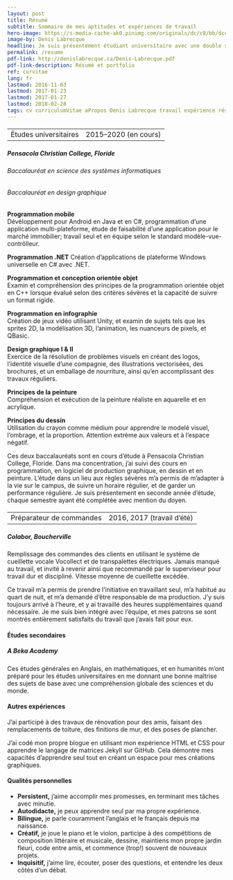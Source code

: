 ```yaml
---
layout: post
title: Résumé
subtitle: Sommaire de mes aptitudes et expériences de travail
hero-image: https://s-media-cache-ak0.pinimg.com/originals/dc/c8/bb/dcc8bbdd1b01ad29cfb098394e36d901.jpg
image-by: Denis Labrecque
headline: Je suis présentement étudiant universitaire avec une double spécialisation en systèmes informatiques et en design graphique.
permalink: /resume
pdf-link: http://denislabrecque.ca/Denis-Labrecque.pdf
pdf-link-description: Résumé et portfolio
ref: curvitae
lang: fr
lastmod: 2016-11-03
lastmod: 2017-01-23
lastmod: 2017-01-27
lastmod: 2018-02-28
tags: cv curriculumVitae aPropos Denis Labrecque travail expérience résumé biographie université étudiant systèmesInformatiques designGraphique
---
```

<div class="resume-wrapper">
  
<h4><table><tr><td>Études universitaires</td><td>2015&ndash;2020 (en cours)</td></tr></table></h4>
<h5 class="workplace">Pensacola Christian College, Floride</h5>
<h6>Baccalauréat en science des systèmes informatiques</h6>
<h6>Baccalauréat en design graphique</h6>
<p class="note"><strong>Programmation mobile</strong><br />Dévéloppement pour Android en Java et en C#, programmation d’une application multi-plateforme, étude de faisabilité d’une application pour le marché immobilier; travail seul et en équipe selon le standard modèle-vue-contrôlleur.
  <p class="note"><strong>Programmation .NET</strong> Création d’applications de plateforme Windows universelle en C# avec .NET.</p>
  <p class="note"><strong>Programmation et conception orientée objet</strong><br />Examin et compréhension des principes de la programmation orientée objet en C++ lorsque évalué selon des critères sévères et la capacité de suivre un format rigide.</p>
<p class="note"><strong>Programmation en infographie</strong><br />Création de jeux vidéo utilisant Unity, et examin de sujets tels que les sprites 2D, la modélisation 3D, l’animation, les nuanceurs de pixels, et QBasic.</p>
<p class="note"><strong>Design graphique I & II</strong><br />Exercice de la résolution de problèmes visuels en créant des logos, l’identité visuelle d’une compagnie, des illustrations vectorisées, des brochures, et un emballage de nourriture, ainsi qu’en accomplissant des travaux réguliers.</p>
<p class="note"><strong>Principes de la peinture</strong><br />Compréhension et exécution de la peinture réaliste en aquarelle et en acrylique.</p>
<p class="note"><strong>Principes du dessin</strong><br />Utilisation du crayon comme médium pour apprendre le modelé visuel, l’ombrage, et la proportion. Attention extrème aux valeurs et à l’espace négatif.</p>
<p>Ces deux baccalauréats sont en cours d’étude à Pensacola Christian College, Floride. Dans ma concentration, j’ai suivi des cours en programmation, en logiciel de production graphique, en dessin et en peinture. L’étude dans un lieu aux règles sévères m’a permis de m’adapter à la vie sur le campus, de suivre un horaire régulier, et de garder un performance régulière. Je suis présentement en seconde année d’étude, chaque semestre ayant été complétée avec mention du doyen.</p>

<h4><table><tr><td>Préparateur de commandes</td><td>2016, 2017 (travail d’été)</td></tr></table></h4>
<h5 class="workplace">Colabor, Boucherville</h5>
<p>Remplissage des commandes des clients en utilisant le système de cueillette vocale Vocollect et de transpalettes électriques. Jamais manqué au travail, et invité à revenir ainsi que recommandé par le superviseur pour travail dur et discipliné. Vitesse moyenne de cueillette excédée.</p>
<p>Ce travail m’a permis de prendre l’initiative en travaillant seul, m’a habitué au quart de nuit, et m’a demandé d’être responsable de ma production. J’y suis toujours arrivé à l’heure, et y ai travaillé des heures supplémentaires quand nécessaire. Je me suis bien intégré avec l’équipe, et mes patrons se sont montrés entièrement satisfaits du travail que j’avais fait pour eux.</p>
  
  <h4>Études secondaires</h4>
  <h5 class="workplace">A Beka Academy</h5>
  <p>Ces études générales en Anglais, en mathématiques, et en humanités m’ont préparé pour les études universitaires en me donnant une bonne maîtrise des sujets de base avec une compréhension globale des sciences et du monde.</p>

<h4>Autres expériences</h4>
<p>J’ai participé à des travaux de rénovation pour des amis, faisant des remplacements de toiture, des finitions de mur, et des poses de plancher.</p>
<p>J’ai codé mon propre blogue en utilisant mon expérience HTML et CSS pour apprendre le langage de matrices Jekyll sur GitHub. Cela démontre mes capacités d’apprendre seul tout en créant un espace pour mes créations graphiques.</p>

<h4>Qualités personnelles</h4>
<ul>
<li><strong>Persistent,</strong> j’aime accomplir mes promesses, en terminant mes tâches avec minutie.</li>
<li><strong>Autodidacte,</strong> je peux apprendre seul par ma propre expérience.</li>
<li><strong>Bilingue,</strong> je parle couramment l’anglais et le français depuis ma naissance.</li>
<li><strong>Créatif,</strong> je joue le piano et le violon, participe à des compétitions de composition littéraire et musicale, dessine, maintiens mon propre jardin fleuri, code entre amis, et commence (trop!) souvent de nouveaux projets.</li>
<li><strong>Inquisitif,</strong> j’aime lire, écouter, poser des questions, et entendre les deux côtés d’un débat.</li>
</ul>



<!--
<ul>
<li>{% include cite.html title="Baccalauréat en science des systèmes informatiques" description="“In PCC’s computer information systems major, students prepare for a variety of industry positions by learning to plan, program, and manage computer information systems, networks, databases, and websites. Students receive hands-on experience in a broad range of technologies and programming languages, gaining the logical thinking and disciplined documentation necessary to work with computer information systems.
Because the emphasis is on programming, students learn computer languages such as Java, COBOL, HTML, JavaScript, and SQL, with optional electives providing experience in PHP and other languages. Students also receive database, networking, and computer hardware experience. In the capstone course, Systems Design, students collaborate to develop a small business computer application from the initial design stage to final implementation.”" href="http://www.pcci.edu/academics/divisions/professionalstudies/business/ComputerInformationSystems.aspx" date="22 janvier 2017" %}</li>
<li>{% include cite.html title="Baccalauréat en design graphique" description="“Commercial advertising/graphic design firms, businesses, and Christian ministries need creative and efficient designers who can produce clear, visual communication using advanced technology. With abundant hands-on instruction, students begin by developing fundamental drawing and design skills using traditional media, while also learning essential computer application skills using Apple iMac computers and Adobe® Creative Cloud software. Advanced training in creative problem solving, as well as two semesters each of web design and multimedia production, helps fully prepare students to design practical, useful solutions to common graphic problems.
The program includes internships in the field and courses to develop digital portfolios and self-promotional materials for potential employers. With the senior portfolio exhibit, students complete the program and showcase their best work.”" href="http://www.pcci.edu/academics/divisions/visualandperformingarts/visualarts/GraphicDesign.aspx" date="22 janvier 2017" %}</li>
</ul>
-->
